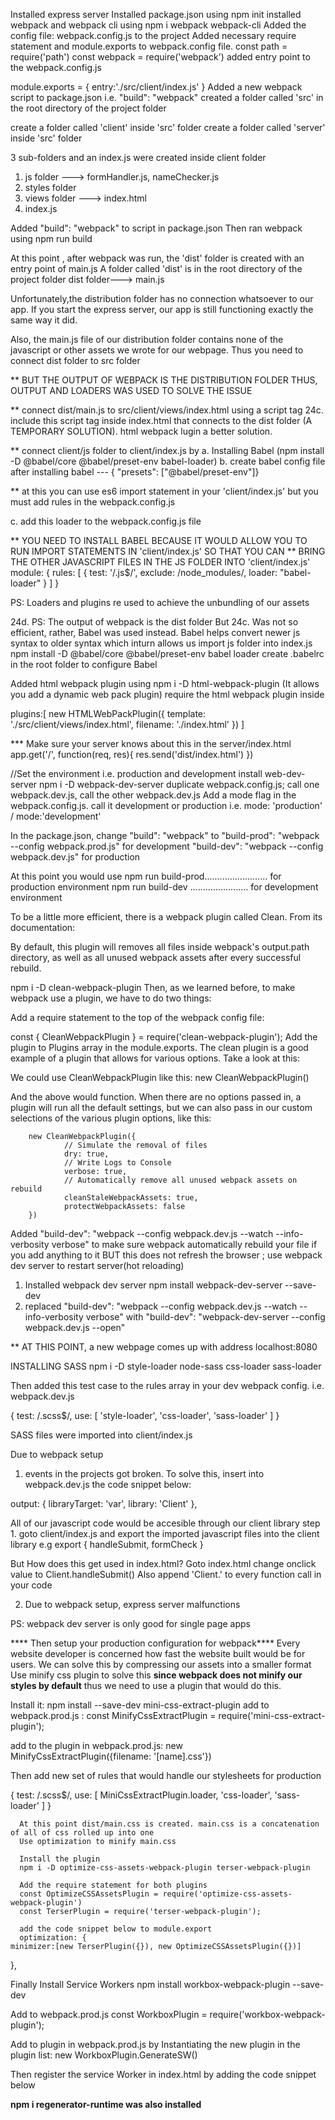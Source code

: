 Installed express server
Installed package.json using npm init
installed webpack and webpack cli  using  npm i webpack webpack-cli
Added the config file: webpack.config.js to the project
Added necessary require statement and module.exports to webpack.config file.
const path = require('path')
const webpack = require('webpack')
added entry point to the webpack.config.js

module.exports = {
   entry:'./src/client/index.js'
}
 Added a new webpack script to package.json i.e.  "build": "webpack"
 created a folder called 'src' in the root directory of the project folder
 
 create a folder called 'client' inside 'src' folder 
 create a folder called 'server' inside 'src' folder 

 3 sub-folders and an index.js were created inside client folder
 1. js folder ---> formHandler.js, nameChecker.js
 2. styles folder
 3. views folder ---> index.html
 4. index.js

Added "build": "webpack" to script in package.json
Then ran webpack using  npm run build

  At this point , after webpack was  run, the 'dist' folder is created with an entry point of main.js
  A folder called 'dist' is in the root directory of the project folder
  dist folder---> main.js


 Unfortunately,the distribution folder has no connection whatsoever to our app. If you start the express server, our app is still functioning exactly the same way it did.

Also, the main.js file of our distribution folder contains none of the javascript or other assets we wrote for our webpage.
Thus you need to connect dist folder to src folder

** BUT THE OUTPUT OF WEBPACK IS THE DISTRIBUTION FOLDER
   THUS, OUTPUT AND LOADERS WAS USED TO SOLVE THE ISSUE

 ** connect dist/main.js to src/client/views/index.html using a script tag
24c. include this script tag inside index.html that connects to the dist folder (A TEMPORARY SOLUTION). html webpack lugin a better solution.

 <script src="../../../dist/main.js"></script>

** connect client/js folder to client/index.js by 
a. Installing Babel (npm install -D @babel/core @babel/preset-env babel-loader)
b. create babel config file after installing babel ---    { "presets": ["@babel/preset-env"]}

** at this you can use es6  import statement in your 'client/index.js'  but you must add rules in the webpack.config.js


c. add this  loader to the webpack.config.js file

** YOU NEED TO INSTALL BABEL BECAUSE IT WOULD ALLOW YOU TO RUN IMPORT STATEMENTS IN 'client/index.js' SO THAT YOU CAN 
** BRING THE OTHER JAVASCRIPT FILES IN THE JS FOLDER INTO 'client/index.js'
module: {
      rules: [
        {
          test: '/\.js$/',
          exclude: /node_modules/,
          loader: "babel-loader"
        }
      ]
    }


PS: Loaders and plugins re used to achieve the unbundling of our assets

24d. PS: The output of webpack is the dist folder
But 24c. Was not so efficient, rather, Babel was used instead. Babel helps convert newer js syntax to older syntax
which inturn allows us import js folder into index.js
npm install -D @babel/core @babel/preset-env babel loader
create .babelrc in the root folder to configure Babel

Added html webpack plugin  using npm i -D html-webpack-plugin (It allows you add a dynamic web pack plugin)
require the html webpack plugin inside 

plugins:[
    new HTMLWebPackPlugin({
      template: './src/client/views/index.html',
      filename: './index.html'
    })
  ]

*** Make sure your server knows about this in the server/index.html
app.get('/', function(req, res){
  res.send('dist/index.html')
})

//Set the environment i.e. production and development
install web-dev-server
npm i -D webpack-dev-server
duplicate webpack.config.js; call one webpack.dev.js, call the other webpack.dev.js
Add a mode flag in the webpack.config.js. call it development or production i.e.
mode: 'production'   /    mode:'development'

In the package.json, change "build": "webpack"
to 
"build-prod": "webpack --config webpack.prod.js"    for development
"build-dev": "webpack --config webpack.dev.js"          for production

 At this point you would use
 npm run build-prod......................... for production environment
 npm run build-dev ....................... for development environment


To be a little more efficient, there is a webpack plugin called Clean. From its documentation:

By default, this plugin will removes all files inside webpack's output.path directory, as well as all unused webpack assets after every successful rebuild.

npm i -D clean-webpack-plugin
Then, as we learned before, to make webpack use a plugin, we have to do two things:

Add a require statement to the top of the webpack config file:

const { CleanWebpackPlugin } = require('clean-webpack-plugin');
Add the plugin to Plugins array in the module.exports. The clean plugin is a good example of a plugin that allows for various options. Take a look at this:

We could use CleanWebpackPlugin like this:
 new CleanWebpackPlugin()

And the above would function. When there are no options passed in, a plugin will run all the default settings, but we can also pass in our custom selections of the various plugin options, like this:

        new CleanWebpackPlugin({
                // Simulate the removal of files
                dry: true,
                // Write Logs to Console
                verbose: true,
                // Automatically remove all unused webpack assets on rebuild
                cleanStaleWebpackAssets: true,
                protectWebpackAssets: false
        })

 
 Added  "build-dev": "webpack --config webpack.dev.js --watch --info-verbosity verbose"  to make sure webpack automatically rebuild your file if you add anything to it
 BUT this does not refresh the browser ; use webpack dev server to restart server(hot reloading)

 1. Installed webpack dev server     npm install webpack-dev-server --save-dev
 2. replaced  "build-dev": "webpack --config webpack.dev.js --watch --info-verbosity verbose"  with
  "build-dev": "webpack-dev-server --config webpack.dev.js --open"

  ** AT THIS POINT, a new webpage comes up with address localhost:8080

INSTALLING SASS 
npm i -D style-loader node-sass css-loader sass-loader

Then added this test case to the rules array in your dev webpack config. i.e. webpack.dev.js

{
        test: /\.scss$/,
        use: [ 'style-loader', 'css-loader', 'sass-loader' ]
}

SASS files were imported into client/index.js


 Due to webpack setup 
 1. events in the projects got broken. To solve this, insert into webpack.dev.js the code snippet below:

output: {
    libraryTarget: 'var',
    library: 'Client'
  },

  All of our javascript code would be accesible through our client library
  step 1. goto client/index.js and export the imported javascript files into the client library 
  e.g export { handleSubmit, formCheck
  }

  But How does this get used in index.html?
  Goto index.html change onclick value to Client.handleSubmit()
  Also append 'Client.' to  every function call in your code

  2. Due to webpack setup, express server malfunctions
  
  PS: webpack dev server is only good for single page apps



  **** Then setup your production configuration for webpack****
Every website developer is concerned how fast the website built would be for users.
 We can solve this by compressing our assets into a smaller format
  Use minify css plugin to solve this **since webpack does not minify our styles by default** thus we need to 
  use a plugin that would do this.

Install it:     npm install --save-dev mini-css-extract-plugin
add to webpack.prod.js :  const MinifyCssExtractPlugin = require('mini-css-extract-plugin');

add to the plugin in webpack.prod.js:     new MinifyCssExtractPlugin({filename: '[name].css'})

Then add new set of rules that would handle our stylesheets for production

{
        test: /\.scss$/,
        use: [ MiniCssExtractPlugin.loader, 'css-loader', 'sass-loader' ]
      }


      At this point dist/main.css is created. main.css is a concatenation of all of css rolled up into one
      Use optimization to minify main.css

      Install the plugin
      npm i -D optimize-css-assets-webpack-plugin terser-webpack-plugin

      Add the require statement for both plugins
      const OptimizeCSSAssetsPlugin = require('optimize-css-assets-webpack-plugin')
      const TerserPlugin = require('terser-webpack-plugin');

      add the code snippet below to module.export
      optimization: {
    minimizer:[new TerserPlugin({}), new OptimizeCSSAssetsPlugin({})]
  },

  Finally Install Service Workers
  npm install workbox-webpack-plugin --save-dev

   Add to webpack.prod.js
  const WorkboxPlugin = require('workbox-webpack-plugin');

  Add to plugin in webpack.prod.js by Instantiating the new plugin in the plugin list:
   new WorkboxPlugin.GenerateSW()

  Then register the service Worker in index.html by adding the code snippet below
  <script>
    // Check that service workers are supported
    if ('serviceWorker' in navigator) {
        // Use the window load event to keep the page load performant
        window.addEventListener('load', () => {
            navigator.serviceWorker.register('/service-worker.js');
        });
    }
</script>

 **npm i regenerator-runtime was also installed**


















